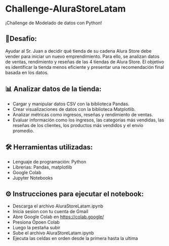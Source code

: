 # Challenge-AluraStoreLatam

¡Challenge de Modelado de datos con Python!

## 📌Desafío:
Ayudar al Sr. Juan a decidir qué tienda de su cadena Alura Store debe vender para iniciar un nuevo emprendimiento. Para ello, se analizan datos de ventas, rendimiento y reseñas de las 4 tiendas de Alura Store. El objetivo es identificar la tienda menos eficiente y presentar una recomendación final basada en los datos.

## 📊 Analizar datos de la tienda:
- Cargar y manipular datos CSV con la biblioteca Pandas.
- Crear visualizaciones de datos con la biblioteca Matplotlib.
- Analizar métricas como ingresos, reseñas y rendimiento de ventas.
- Evaluar información como los ingresos, las categorías más vendidas, las reseñas de los clientes, los productos más vendidos y el envío promedio.

## 🛠️ Herramientas utilizadas:
- Lenguaje de programación: Python
- Librerias: Pandas, matplotlib
- Google Colab
- Jupyter Notebooks

## ⚙️ Instrucciones para ejecutar el notebook:

- Descarga el archivo AluraStoreLatam.ipynb
- Inicia sesion con tu cuenta de Gmail
- Abre Google Colab en https://colab.google/
- Presiona Opoen Colab
- Luego la pestaña subir
- Sube el archivo AluraStoreLatam.ipynb
- Ejecuta las celdas en orden desde la primera hasta la ultima


